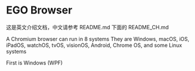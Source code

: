 # EGO Browser

这是英文介绍文档，中文请参考 README.md 下面的 README_CH.md

A Chromium browser can run in 8 systems
They are Windows, macOS, iOS, iPadOS, watchOS, tvOS, visionOS, Android, Chrome OS, and some Linux systems

First is Windows (WPF)




